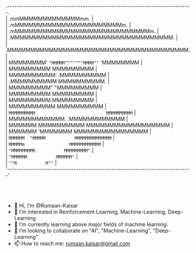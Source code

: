 
.------------------------------------------------------------------------------.<br>
|                             .mmMMMMMMMMMMMMMmm.                              |<br>
|                         .mMMMMMMMMMMMMMMMMMMMMMMMm.                          |<br>
|                      .mMMMMMMMMMMMMMMMMMMMMMMMMMMMMMm.                       |<br>
|                    .MMMMMMMMMMMMMMMMMMMMMMMMMMMMMMMMMMM.                     |<br>
|                  .MMMMMMMMMMMMMMMMMMMMMMMMMMMMMMMMMMMMMMM.                   |<br>
|                 MMMMMMMM'  `"MMMMM"""""""MMMM""`  'MMMMMMMM                  |<br>
|                MMMMMMMMM                           MMMMMMMMM                 |<br>
|               MMMMMMMMMM:                         :MMMMMMMMMM                |<br>
|              .MMMMMMMMMM                           MMMMMMMMMM.               |<br>
|              MMMMMMMMM"                             "MMMMMMMMM               |<br>
|              MMMMMMMMM                               MMMMMMMMM               |<br>
|              MMMMMMMMM                               MMMMMMMMM               |<br>
|              MMMMMMMMMM                             MMMMMMMMMM               |<br>
|              `MMMMMMMMMM                           MMMMMMMMMM`               |<br>
|               MMMMMMMMMMMM.                     .MMMMMMMMMMMM                |<br>
|                MMMMMM  MMMMMMMMMM         MMMMMMMMMMMMMMMMMM                 |<br>
|                 MMMMMM  'MMMMMMM           MMMMMMMMMMMMMMMM                  |<br>
|                  `MMMMMM  "MMMMM           MMMMMMMMMMMMMM`                   |<br>
|                    `MMMMMm                 MMMMMMMMMMMM`                     |<br>
|                      `"MMMMMMMMM           MMMMMMMMM"`                       |<br>
|                         `"MMMMMM           MMMMMM"`                          |<br>
|                             `""M           M""`                              |<br>
'------------------------------------------------------------------------------'<br>
<br>
<br>
<br>
- 👋 Hi, I’m @Rumaan-Kaisar
- 👀 I’m interested in Reinforcement Learning, Machine-Learning, Deep-Learning
- 🌱 I’m currently learning above major fields of machine learning.
- 💞️ I’m looking to collaborate on "AI", "Machine-Learning", "Deep-Learning"
- 📫 How to reach me: rumaan.kaisar@gmail.com

<!---
Rumaan-Kaisar/Rumaan-Kaisar is a ✨ special ✨ repository because its `README.md` (this file) appears on your GitHub profile.
You can click the Preview link to take a look at your changes.
--->
